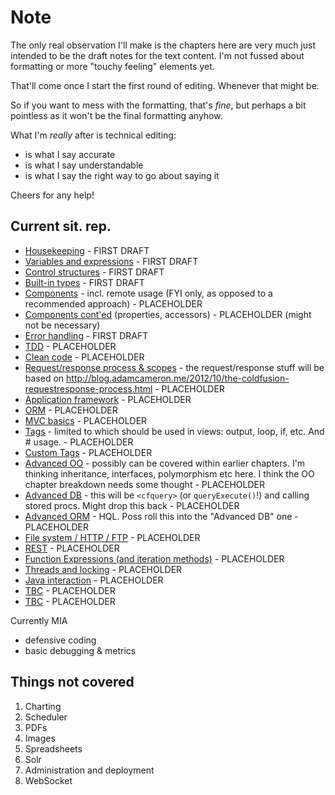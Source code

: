 # Note #

The only real observation I'll make is the chapters here are very much just intended to be the draft notes for the text content. I'm not fussed about formatting or more "touchy feeling" elements yet.

That'll come once I start the first round of editing. Whenever that might be.

So if you want to mess with the formatting, that's *fine*, but perhaps a bit pointless as it won't be the final formatting anyhow.

What I'm *really* after is technical editing:
* is what I say accurate
* is what I say understandable
* is what I say the right way to go about saying it

Cheers for any help!

## Current sit. rep. ##

- [Housekeeping](chapters/00-housekeeping.md) - FIRST DRAFT
- [Variables and expressions](chapters/01-commands.md) - FIRST DRAFT
- [Control structures](chapters/02-flow_control.md) - FIRST DRAFT
- [Built-in types](chapters/03-types.md) - FIRST DRAFT
- [Components](chapters/04-components.md) - incl. remote usage (FYI only, as opposed to a recommended approach) - PLACEHOLDER
- [Components cont'ed](chapters/05-components_conted.md) (properties, accessors) - PLACEHOLDER (might not be necessary)
- [Error handling](chapters/06-error_handling.md) - FIRST DRAFT
- [TDD](chapters/07-tdd.md) - PLACEHOLDER
- [Clean code](chapters/08-clean_code.md) - PLACEHOLDER
- [Request/response process & scopes](chapters/09-request_response.md) - the request/response stuff will be based on http://blog.adamcameron.me/2012/10/the-coldfusion-requestresponse-process.html - PLACEHOLDER
- [Application framework](chapters/10-application_framework.md) - PLACEHOLDER
- [ORM](chapters/11-orm.md) - PLACEHOLDER
- [MVC basics](chapters/12-mvc.md) - PLACEHOLDER
- [Tags](chapters/13-tags.md) - limited to which should be used in views: output, loop, if, etc. And # usage. - PLACEHOLDER
- [Custom Tags](chapters/14-custom_tags.md) - PLACEHOLDER
- [Advanced OO](chapters/15-advanced_oo.md) - possibly can be covered within earlier chapters. I'm thinking inheritance, interfaces, polymorphism etc here. I think the OO chapter breakdown needs some thought - PLACEHOLDER
- [Advanced DB](chapters/16-advanced_db.md) - this will be ```<cfquery>``` (or ```queryExecute()```!) and calling stored procs. Might drop this back - PLACEHOLDER
- [Advanced ORM](chapters/17-advanced_orm.md) - HQL. Poss roll this into the "Advanced DB" one - PLACEHOLDER
- [File system / HTTP / FTP](chapters/18-file_system.md) - PLACEHOLDER
- [REST](chapters/19-rest.md) - PLACEHOLDER
- [Function Expressions (and iteration methods)](chapters/20-function_expressions.md) - PLACEHOLDER
- [Threads and locking](chapters/21-threading_locking.md) - PLACEHOLDER
- [Java interaction](chapters/22-java.md) - PLACEHOLDER
- [TBC](chapters/23-tbc.md) - PLACEHOLDER
- [TBC](chapters/24-tbc.md) - PLACEHOLDER

Currently MIA
- defensive coding
- basic debugging & metrics


Things not covered
------------------

1. Charting
2. Scheduler
3. PDFs
4. Images
5. Spreadsheets
6. Solr
8. Administration and deployment
21. WebSocket
